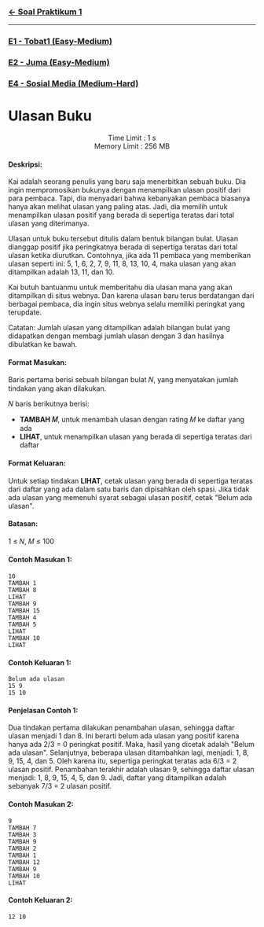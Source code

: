 ### [← Soal Praktikum 1](../../README.md)
<hr />

### [E1 - Tobat1 (Easy-Medium)](../prob-E1/README.md)
### [E2 - Juma (Easy-Medium)](../prob-E2/README.md)
### [E4 - Sosial Media (Medium-Hard)](../prob-E4/README.md)
# Ulasan Buku
<p align="center">
  Time Limit : 1 s<br>
  Memory Limit : 256 MB
</p>

#### Deskripsi: 
Kai adalah seorang penulis yang baru saja menerbitkan sebuah buku. Dia ingin mempromosikan bukunya dengan menampilkan ulasan positif dari para pembaca. Tapi, dia menyadari bahwa kebanyakan pembaca biasanya hanya akan melihat ulasan yang paling atas. Jadi, dia memilih untuk menampilkan ulasan positif yang berada di sepertiga teratas dari total ulasan yang diterimanya.
  
Ulasan untuk buku tersebut ditulis dalam bentuk bilangan bulat. Ulasan dianggap positif jika peringkatnya berada di sepertiga teratas dari total ulasan ketika diurutkan. Contohnya, jika ada 11 pembaca yang memberikan ulasan seperti ini: 5, 1, 6, 2, 7, 9, 11, 8, 13, 10, 4, maka ulasan yang akan ditampilkan adalah 13, 11, dan 10. 
  
Kai butuh bantuanmu untuk memberitahu dia ulasan mana yang akan ditampilkan di situs webnya. Dan karena ulasan baru terus berdatangan dari berbagai pembaca, dia ingin situs webnya selalu memiliki peringkat yang terupdate.
  
Catatan: Jumlah ulasan yang ditampilkan adalah bilangan bulat yang didapatkan dengan membagi jumlah ulasan dengan 3 dan hasilnya dibulatkan ke bawah.

#### Format Masukan:
Baris pertama berisi sebuah bilangan bulat 𝑁, yang menyatakan jumlah tindakan yang akan dilakukan.

𝑁 baris berikutnya berisi:
- **TAMBAH 𝑀**, untuk menambah ulasan dengan rating 𝑀 ke daftar yang ada
- **LIHAT**, untuk menampilkan ulasan yang berada di sepertiga teratas dari daftar

#### Format Keluaran:
Untuk setiap tindakan **LIHAT**, cetak ulasan yang berada di sepertiga teratas dari daftar yang ada dalam satu baris dan dipisahkan oleh spasi. Jika tidak ada ulasan yang memenuhi syarat sebagai ulasan positif, cetak "Belum ada ulasan".

#### Batasan:
1 ≤ 𝑁, 𝑀 ≤ 100

#### Contoh Masukan 1:
```
10
TAMBAH 1
TAMBAH 8
LIHAT
TAMBAH 9
TAMBAH 15
TAMBAH 4
TAMBAH 5
LIHAT
TAMBAH 10
LIHAT
```

#### Contoh Keluaran 1:
```
Belum ada ulasan
15 9
15 10
```

#### Penjelasan Contoh 1:
Dua tindakan pertama dilakukan penambahan ulasan, sehingga daftar ulasan menjadi 1 dan 8. Ini berarti belum ada ulasan yang positif karena hanya ada 2/3 = 0 peringkat positif. Maka, hasil yang dicetak adalah "Belum ada ulasan". Selanjutnya, beberapa ulasan ditambahkan lagi, menjadi: 1, 8, 9, 15, 4, dan 5. Oleh karena itu, sepertiga peringkat teratas ada 6/3 = 2 ulasan positif. Penambahan terakhir adalah ulasan 9, sehingga daftar ulasan menjadi: 1, 8, 9, 15, 4, 5, dan 9. Jadi, daftar yang ditampilkan adalah sebanyak 7/3 = 2 ulasan positif.

#### Contoh Masukan 2:
```
9
TAMBAH 7
TAMBAH 3
TAMBAH 9
TAMBAH 2
TAMBAH 1
TAMBAH 12
TAMBAH 9
TAMBAH 10
LIHAT
```

#### Contoh Keluaran 2:
```
12 10
```
